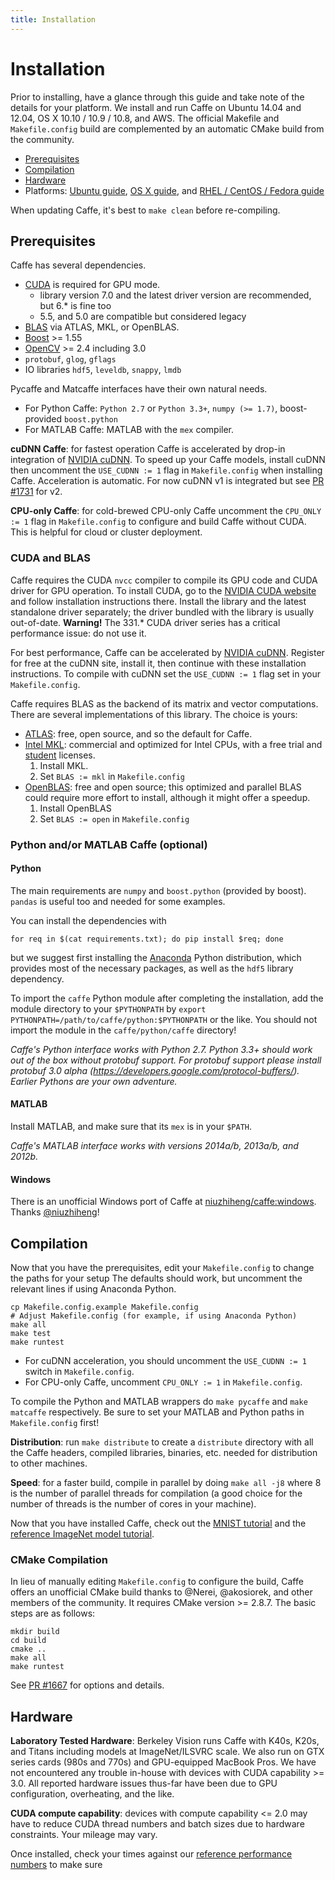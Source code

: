 ```yaml
---
title: Installation
---
```


# Installation

Prior to installing, have a glance through this guide and take note of the details for your platform.
We install and run Caffe on Ubuntu 14.04 and 12.04, OS X 10.10 / 10.9 / 10.8, and AWS.
The official Makefile and `Makefile.config` build are complemented by an automatic CMake build from the community.

- [Prerequisites](#prerequisites)
- [Compilation](#compilation)
- [Hardware](#hardware)
- Platforms: [Ubuntu guide](install_apt.html), [OS X guide](install_osx.html), and [RHEL / CentOS / Fedora guide](install_yum.html)

When updating Caffe, it's best to `make clean` before re-compiling.

## Prerequisites

Caffe has several dependencies.

* [CUDA](https://developer.nvidia.com/cuda-zone) is required for GPU mode.
    * library version 7.0 and the latest driver version are recommended, but 6.* is fine too
    * 5.5, and 5.0 are compatible but considered legacy
* [BLAS](http://en.wikipedia.org/wiki/Basic_Linear_Algebra_Subprograms) via ATLAS, MKL, or OpenBLAS.
* [Boost](http://www.boost.org/) >= 1.55
* [OpenCV](http://opencv.org/) >= 2.4 including 3.0
* `protobuf`, `glog`, `gflags`
* IO libraries `hdf5`, `leveldb`, `snappy`, `lmdb`

Pycaffe and Matcaffe interfaces have their own natural needs.

* For Python Caffe:  `Python 2.7` or `Python 3.3+`, `numpy (>= 1.7)`, boost-provided `boost.python`
* For MATLAB Caffe: MATLAB with the `mex` compiler.

**cuDNN Caffe**: for fastest operation Caffe is accelerated by drop-in integration of [NVIDIA cuDNN](https://developer.nvidia.com/cudnn). To speed up your Caffe models, install cuDNN then uncomment the `USE_CUDNN := 1` flag in `Makefile.config` when installing Caffe. Acceleration is automatic. For now cuDNN v1 is integrated but see [PR #1731](https://github.com/BVLC/caffe/pull/1731) for v2.

**CPU-only Caffe**: for cold-brewed CPU-only Caffe uncomment the `CPU_ONLY := 1` flag in `Makefile.config` to configure and build Caffe without CUDA. This is helpful for cloud or cluster deployment.

### CUDA and BLAS

Caffe requires the CUDA `nvcc` compiler to compile its GPU code and CUDA driver for GPU operation.
To install CUDA, go to the [NVIDIA CUDA website](https://developer.nvidia.com/cuda-downloads) and follow installation instructions there. Install the library and the latest standalone driver separately; the driver bundled with the library is usually out-of-date. **Warning!** The 331.* CUDA driver series has a critical performance issue: do not use it.

For best performance, Caffe can be accelerated by [NVIDIA cuDNN](https://developer.nvidia.com/cudnn). Register for free at the cuDNN site, install it, then continue with these installation instructions. To compile with cuDNN set the `USE_CUDNN := 1` flag set in your `Makefile.config`.

Caffe requires BLAS as the backend of its matrix and vector computations.
There are several implementations of this library. The choice is yours:

* [ATLAS](http://math-atlas.sourceforge.net/): free, open source, and so the default for Caffe.
* [Intel MKL](http://software.intel.com/en-us/intel-mkl): commercial and optimized for Intel CPUs, with a free trial and [student](http://software.intel.com/en-us/intel-education-offerings) licenses.
    1. Install MKL.
    2. Set `BLAS := mkl` in `Makefile.config`
* [OpenBLAS](http://www.openblas.net/): free and open source; this optimized and parallel BLAS could require more effort to install, although it might offer a speedup.
    1. Install OpenBLAS
    2. Set `BLAS := open` in `Makefile.config`

### Python and/or MATLAB Caffe (optional)

#### Python

The main requirements are `numpy` and `boost.python` (provided by boost). `pandas` is useful too and needed for some examples.

You can install the dependencies with

    for req in $(cat requirements.txt); do pip install $req; done

but we suggest first installing the [Anaconda](https://store.continuum.io/cshop/anaconda/) Python distribution, which provides most of the necessary packages, as well as the `hdf5` library dependency.

To import the `caffe` Python module after completing the installation, add the module directory to your `$PYTHONPATH` by `export PYTHONPATH=/path/to/caffe/python:$PYTHONPATH` or the like. You should not import the module in the `caffe/python/caffe` directory!

*Caffe's Python interface works with Python 2.7. Python 3.3+ should work out of the box without protobuf support. For protobuf support please install protobuf 3.0 alpha (https://developers.google.com/protocol-buffers/). Earlier Pythons are your own adventure.*

#### MATLAB

Install MATLAB, and make sure that its `mex` is in your `$PATH`.

*Caffe's MATLAB interface works with versions 2014a/b, 2013a/b, and 2012b.*

#### Windows

There is an unofficial Windows port of Caffe at [niuzhiheng/caffe:windows](https://github.com/niuzhiheng/caffe). Thanks [@niuzhiheng](https://github.com/niuzhiheng)!

## Compilation

Now that you have the prerequisites, edit your `Makefile.config` to change the paths for your setup The defaults should work, but uncomment the relevant lines if using Anaconda Python.

    cp Makefile.config.example Makefile.config
    # Adjust Makefile.config (for example, if using Anaconda Python)
    make all
    make test
    make runtest

- For cuDNN acceleration, you should uncomment the `USE_CUDNN := 1` switch in `Makefile.config`.
- For CPU-only Caffe, uncomment `CPU_ONLY := 1` in `Makefile.config`.

To compile the Python and MATLAB wrappers do `make pycaffe` and `make matcaffe` respectively.
Be sure to set your MATLAB and Python paths in `Makefile.config` first!

**Distribution**: run `make distribute` to create a `distribute` directory with all the Caffe headers, compiled libraries, binaries, etc. needed for distribution to other machines.

**Speed**: for a faster build, compile in parallel by doing `make all -j8` where 8 is the number of parallel threads for compilation (a good choice for the number of threads is the number of cores in your machine).

Now that you have installed Caffe, check out the [MNIST tutorial](gathered/examples/mnist.html) and the [reference ImageNet model tutorial](gathered/examples/imagenet.html).

### CMake Compilation

In lieu of manually editing `Makefile.config` to configure the build, Caffe offers an unofficial CMake build thanks to @Nerei, @akosiorek, and other members of the community. It requires CMake version >= 2.8.7.
The basic steps are as follows:

    mkdir build
    cd build
    cmake ..
    make all
    make runtest

See [PR #1667](https://github.com/BVLC/caffe/pull/1667) for options and details.

## Hardware

**Laboratory Tested Hardware**: Berkeley Vision runs Caffe with K40s, K20s, and Titans including models at ImageNet/ILSVRC scale. We also run on GTX series cards (980s and 770s) and GPU-equipped MacBook Pros. We have not encountered any trouble in-house with devices with CUDA capability >= 3.0. All reported hardware issues thus-far have been due to GPU configuration, overheating, and the like.

**CUDA compute capability**: devices with compute capability <= 2.0 may have to reduce CUDA thread numbers and batch sizes due to hardware constraints. Your mileage may vary.

Once installed, check your times against our [reference performance numbers](performance_hardware.html) to make sure 